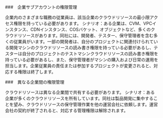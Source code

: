 ###　企業サブアカウントの権限管理

企業内のさまざまな職務の従業員は、該当企業のクラウドリソースの最小限アクセス権限を持っている必要があります。
シナリオ：ある企業は、CVM、VPCインスタンス、CDNインスタンス、COSバケット、オブジェクトなど、多くのクラウドリソースがあります。同社には、開発者、テスター、保守管理者を含む多くの従業員がいます。一部の開発者は、自分のプロジェクトに関連付けられている開発マシンのクラウドリソースの読み書き権限を持っている必要があるし、テスターは自分のプロジェクトのテストマシンクラウドリソースの読み書き権限を持っている必要があるし、また、保守管理者がマシンの購入および日常の運用を担当します。企業従業員の責任または参加するプロジェクトが変更されると、対応する権限は終了します。

###　異なる企業間の権限管理

クラウドリソースは異なる企業間で共有する必要があります。
シナリオ：ある企業が多くのクラウドリソースを所有しています。同社は製品開発に集中することを望み、クラウドリソースの保守管理作業を他の運営会社に依頼します。運営会社の契約が終了されると、対応する管理権限は解除されます。
